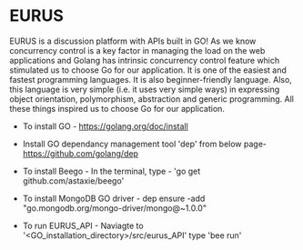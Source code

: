 # EURUS
  EURUS is a discussion platform with APIs built in GO! As we know concurrency control is a key factor in managing the load on the web applications and Golang has intrinsic concurrency control feature which stimulated us to choose Go for our application. It is one of the easiest and fastest programming languages. It is also beginner-friendly language. Also, this language is very simple (i.e. it uses very simple ways) in expressing object orientation, polymorphism, abstraction and generic programming. All these things inspired us to choose Go for our application.

* To install GO -
https://golang.org/doc/install

* Install GO dependancy management tool 'dep' from below page-
https://github.com/golang/dep

* To install Beego -
In the terminal, type - 'go get github.com/astaxie/beego'

* To install MongoDB GO driver -
dep ensure -add "go.mongodb.org/mongo-driver/mongo@~1.0.0"


* To run EURUS_API -
Naviagte to '<GO_installation_directory>/src/eurus_API'
type 'bee run'

